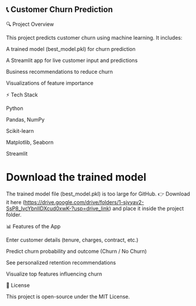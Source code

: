 ## 📞 Customer Churn Prediction
🔍 Project Overview

This project predicts customer churn using machine learning. It includes:

A trained model (best_model.pkl) for churn prediction

A Streamlit app for live customer input and predictions

Business recommendations to reduce churn

Visualizations of feature importance

⚡ Tech Stack

Python

Pandas, NumPy

Scikit-learn

Matplotlib, Seaborn

Streamlit


# Download the trained model
The trained model file (best_model.pkl) is too large for GitHub.
👉 Download it here (https://drive.google.com/drive/folders/1-sjvyav2-SsP8_lvcYbnIIDXcud0xwK-?usp=drive_link)
 and place it inside the project folder.

 📊 Features of the App

Enter customer details (tenure, charges, contract, etc.)

Predict churn probability and outcome (Churn / No Churn)

See personalized retention recommendations

Visualize top features influencing churn

📝 License

This project is open-source under the MIT License.
